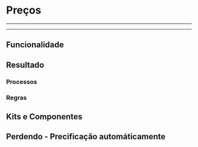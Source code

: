 # Preços

---

---
## Funcionalidade

## Resultado

### Processos

### Regras

## Kits e Componentes

## Perdendo - Precificação automáticamente